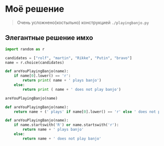 # Моё решение

> Очень усложнено(костыльно) конструкцией
> `./playingbanjo.py`

## Элегантные решение имхо

```python
import random as r

candidates = ["rolf", "martin", "Rikke", "Putin", "bravo"]
name = r.choice(candidates)

def areYouPlayingBanjo(name):
    if name[0].lower() == 'r':
        return print( name + ' plays banjo')
    else:
        return print ( name + ' does not play banjo')

areYouPlayingBanjo(name)
```

```python
def areYouPlayingBanjo(name):
    return name + (' plays' if name[0].lower() == 'r' else ' does not play') + " banjo";
```

```python
def areYouPlayingBanjo(name):
    if name.startswith('R') or name.startswith('r'):
        return name + ' plays banjo'
    else:
        return name + ' does not play banjo'
```
